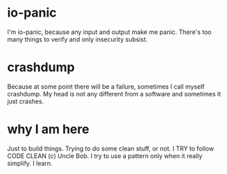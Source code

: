 # io-panic

I'm io-panic, because any input and output make me panic.
There's too many things to verify and only insecurity subsist.

# crashdump

Because at some point there will be a failure, sometimes I call myself crashdump.
My head is not any different from a software and sometimes it just crashes.

# why I am here

Just to build things. Trying to do some clean stuff, or not.
I TRY to follow CODE CLEAN (c) Uncle Bob. I try to use a pattern only when it really simplify.
I learn.

<!--- As a reminder to put some comments, eventually --->
